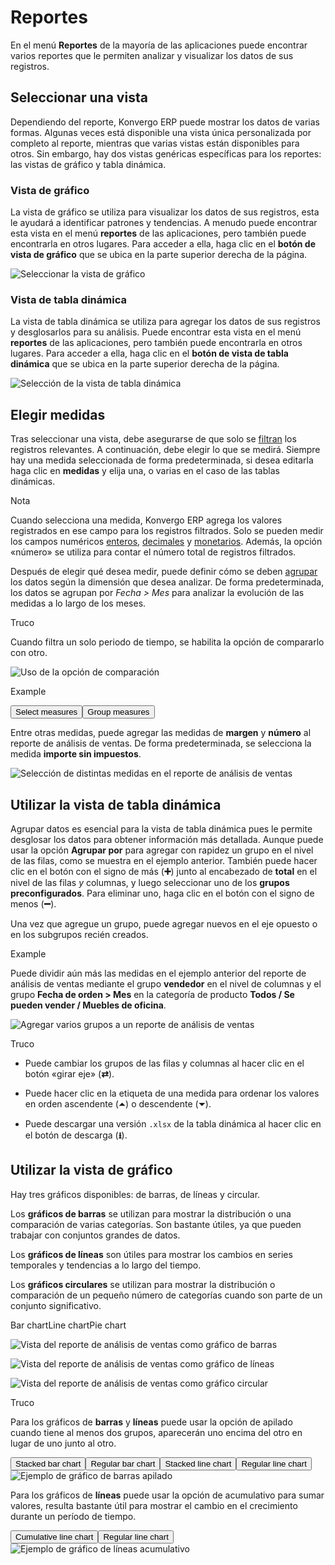 # Reportes

En el menú **Reportes** de la mayoría de las aplicaciones puede encontrar
varios reportes que le permiten analizar y visualizar los datos de sus
registros.

## Seleccionar una vista

Dependiendo del reporte, Konvergo ERP puede mostrar los datos de varias formas.
Algunas veces está disponible una vista única personalizada por completo al
reporte, mientras que varias vistas están disponibles para otros. Sin embargo,
hay dos vistas genéricas específicas para los reportes: las vistas de gráfico
y tabla dinámica.

### Vista de gráfico

La vista de gráfico se utiliza para visualizar los datos de sus registros,
esta le ayudará a identificar patrones y tendencias. A menudo puede encontrar
esta vista en el menú **reportes** de las aplicaciones, pero también puede
encontrarla en otros lugares. Para acceder a ella, haga clic en el **botón de
vista de gráfico** que se ubica en la parte superior derecha de la página.

![Seleccionar la vista de gráfico](../../_images/graph-button.png)

### Vista de tabla dinámica

La vista de tabla dinámica se utiliza para agregar los datos de sus registros
y desglosarlos para su análisis. Puede encontrar esta vista en el menú
**reportes** de las aplicaciones, pero también puede encontrarla en otros
lugares. Para acceder a ella, haga clic en el **botón de vista de tabla
dinámica** que se ubica en la parte superior derecha de la página.

![Selección de la vista de tabla dinámica](../../_images/pivot-button.png)

## Elegir medidas

Tras seleccionar una vista, debe asegurarse de que solo se
[filtran](search) los registros relevantes. A continuación, debe elegir
lo que se medirá. Siempre hay una medida seleccionada de forma predeterminada,
si desea editarla haga clic en **medidas** y elija una, o varias en el caso de
las tablas dinámicas.

<div class="alert alert-primary">
<p class="alert-title">
Nota</p><p>Cuando selecciona una medida, Konvergo ERP agrega los valores registrados en ese campo para los registros filtrados. Solo se pueden medir los campos numéricos <a href="../studio/fields#studio-fields-simple-fields-integer"><span class="std std-ref">enteros</span></a>, <a href="../studio/fields#studio-fields-simple-fields-decimal"><span class="std std-ref">decimales</span></a> y <a href="../studio/fields#studio-fields-simple-fields-monetary"><span class="std std-ref">monetarios</span></a>. Además, la opción «número» se utiliza para contar el número total de registros filtrados.</p>
</div>

Después de elegir qué desea medir, puede definir cómo se deben
[agrupar](search#search-group) los datos según la dimensión que desea
analizar. De forma predeterminada, los datos se agrupan por _Fecha > Mes_ para
analizar la evolución de las medidas a lo largo de los meses.

<div class="alert alert-info">
<p class="alert-title">
Truco</p><p>Cuando filtra un solo periodo de tiempo, se habilita la opción de compararlo con otro.</p>
<img alt="Uso de la opción de comparación" src="../../_images/comparison.png"/>
</div> <div class="alert alert-success">
<p class="alert-title">
Example</p><div class="sphinx-tabs docutils container">
<div aria-label="Tabbed content" role="tablist"><button aria-controls="panel-0-0-0" aria-selected="true" class="sphinx-tabs-tab" id="tab-0-0-0" name="0-0" role="tab" tabindex="0">Select measures</button><button aria-controls="panel-0-0-1" aria-selected="false" class="sphinx-tabs-tab" id="tab-0-0-1" name="0-1" role="tab" tabindex="-1">Group measures</button></div><div aria-labelledby="tab-0-0-0" class="sphinx-tabs-panel" id="panel-0-0-0" name="0-0" role="tabpanel" tabindex="0"><p>Entre otras medidas, puede agregar las medidas de <b>margen</b> y <b>número</b> al reporte de análisis de ventas. De forma predeterminada, se selecciona la medida <b>importe sin impuestos</b>.</p>
<img alt="Selección de distintas medidas en el reporte de análisis de ventas" src="../../_images/measures.png"/>
</div><div aria-labelledby="tab-0-0-1" class="sphinx-tabs-panel" hidden="true" id="panel-0-0-1" name="0-1" role="tabpanel" tabindex="0"><p>Puede agrupar las medidas por <b>categoría de producto</b> en el nivel de filas del ejemplo anterior del reporte de análisis de ventas.</p>
<img alt="Agregar un grupo en el reporte de análisis de ventas" src="../../_images/single-group.png"/>
</div></div>
</div>

## Utilizar la vista de tabla dinámica

Agrupar datos es esencial para la vista de tabla dinámica pues le permite
desglosar los datos para obtener información más detallada. Aunque puede usar
la opción **Agrupar por** para agregar con rapidez un grupo en el nivel de las
filas, como se muestra en el ejemplo anterior. También puede hacer clic en el
botón con el signo de más (**➕**) junto al encabezado de **total** en el nivel
de las filas _y_ columnas, y luego seleccionar uno de los **grupos
preconfigurados**. Para eliminar uno, haga clic en el botón con el signo de
menos (**➖**).

Una vez que agregue un grupo, puede agregar nuevos en el eje opuesto o en los
subgrupos recién creados.

<div class="alert alert-success">
<p class="alert-title">
Example</p><p>Puede dividir aún más las medidas en el ejemplo anterior del reporte de análisis de ventas mediante el grupo <b>vendedor</b> en el nivel de columnas y el grupo <b>Fecha de orden &gt; Mes</b> en la categoría de producto <b>Todos / Se pueden vender / Muebles de oficina</b>.</p>
<img alt="Agregar varios grupos a un reporte de análisis de ventas" src="../../_images/multiple-groups.png"/>
</div> <div class="alert alert-info">
<p class="alert-title">
Truco</p><ul>
<li><p>Puede cambiar los grupos de las filas y columnas al hacer clic en el botón «girar eje» (<b>⇄</b>).</p></li>
<li><p>Puede hacer clic en la etiqueta de una medida para ordenar los valores en orden ascendente (⏶) o descendente (⏷).</p></li>
<li><p>Puede descargar una versión <code>.xlsx</code> de la tabla dinámica al hacer clic en el botón de descarga (<b>⭳</b>).</p></li>
</ul>
</div>

## Utilizar la vista de gráfico

Hay tres gráficos disponibles: de barras, de líneas y circular.

Los **gráficos de barras** se utilizan para mostrar la distribución o una
comparación de varias categorías. Son bastante útiles, ya que pueden trabajar
con conjuntos grandes de datos.

Los **gráficos de líneas** son útiles para mostrar los cambios en series
temporales y tendencias a lo largo del tiempo.

Los **gráficos circulares** se utilizan para mostrar la distribución o
comparación de un pequeño número de categorías cuando son parte de un conjunto
significativo.

Bar chartLine chartPie chart

![Vista del reporte de análisis de ventas como gráfico de
barras](../../_images/bar.png)

![Vista del reporte de análisis de ventas como gráfico de
líneas](../../_images/line.png)

![Vista del reporte de análisis de ventas como gráfico
circular](../../_images/pie.png)

<div class="alert alert-info">
<p class="alert-title">
Truco</p><p>Para los gráficos de <b>barras</b> y <b>líneas</b> puede usar la opción de apilado cuando tiene al menos dos grupos, aparecerán uno encima del otro en lugar de uno junto al otro.</p>
<div class="sphinx-tabs docutils container">
<div aria-label="Tabbed content" role="tablist"><button aria-controls="panel-2-2-0" aria-selected="true" class="sphinx-tabs-tab" id="tab-2-2-0" name="2-0" role="tab" tabindex="0">Stacked bar chart</button><button aria-controls="panel-2-2-1" aria-selected="false" class="sphinx-tabs-tab" id="tab-2-2-1" name="2-1" role="tab" tabindex="-1">Regular bar chart</button><button aria-controls="panel-2-2-2" aria-selected="false" class="sphinx-tabs-tab" id="tab-2-2-2" name="2-2" role="tab" tabindex="-1">Stacked line chart</button><button aria-controls="panel-2-2-3" aria-selected="false" class="sphinx-tabs-tab" id="tab-2-2-3" name="2-3" role="tab" tabindex="-1">Regular line chart</button></div><div aria-labelledby="tab-2-2-0" class="sphinx-tabs-panel" id="panel-2-2-0" name="2-0" role="tabpanel" tabindex="0"><img alt="Ejemplo de gráfico de barras apilado" src="../../_images/stacked-bar.png"/>
</div><div aria-labelledby="tab-2-2-1" class="sphinx-tabs-panel" hidden="true" id="panel-2-2-1" name="2-1" role="tabpanel" tabindex="0"><img alt="Ejemplo de gráfico de barras sin apilar" src="../../_images/non-stacked-bar.png"/>
</div><div aria-labelledby="tab-2-2-2" class="sphinx-tabs-panel" hidden="true" id="panel-2-2-2" name="2-2" role="tabpanel" tabindex="0"><img alt="Ejemplo de gráfico de líneas apiladas" src="../../_images/stacked-line.png"/>
</div><div aria-labelledby="tab-2-2-3" class="sphinx-tabs-panel" hidden="true" id="panel-2-2-3" name="2-3" role="tabpanel" tabindex="0"><img alt="Ejemplo de gráfico de líneas sin apilar" src="../../_images/non-stacked-line.png"/>
</div></div>
<p>Para los gráficos de <b>líneas</b> puede usar la opción de acumulativo para sumar valores, resulta bastante útil para mostrar el cambio en el crecimiento durante un período de tiempo.</p>
<div class="sphinx-tabs docutils container">
<div aria-label="Tabbed content" role="tablist"><button aria-controls="panel-3-3-0" aria-selected="true" class="sphinx-tabs-tab" id="tab-3-3-0" name="3-0" role="tab" tabindex="0">Cumulative line chart</button><button aria-controls="panel-3-3-1" aria-selected="false" class="sphinx-tabs-tab" id="tab-3-3-1" name="3-1" role="tab" tabindex="-1">Regular line chart</button></div><div aria-labelledby="tab-3-3-0" class="sphinx-tabs-panel" id="panel-3-3-0" name="3-0" role="tabpanel" tabindex="0"><img alt="Ejemplo de gráfico de líneas acumulativo" src="../../_images/cumulative.png"/>
</div><div aria-labelledby="tab-3-3-1" class="sphinx-tabs-panel" hidden="true" id="panel-3-3-1" name="3-1" role="tabpanel" tabindex="0"><img alt="Ejemplo de gráfico de líneas regular" src="../../_images/non-cumulative.png"/>
</div></div>
</div>

